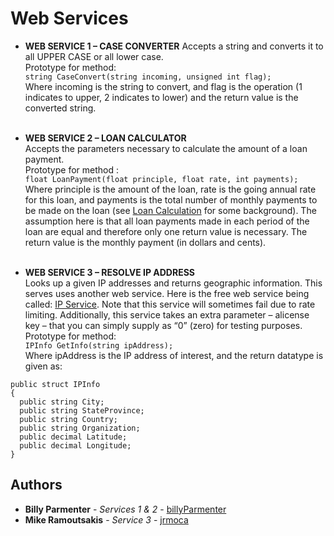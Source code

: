# Web Services

* **WEB SERVICE 1 – CASE CONVERTER**
Accepts a string and converts it to all UPPER CASE or all lower case.</br>
Prototype for method:</br>
```string CaseConvert(string incoming, unsigned int flag);```</br>
Where incoming is the string to convert, and flag is the operation (1 indicates to upper, 2 indicates to lower) and the return value is the converted string.</br></br>

* **WEB SERVICE 2 – LOAN CALCULATOR**</br>
Accepts the parameters necessary to calculate the amount of a loan payment. </br>
Prototype for method :</br>
```float LoanPayment(float principle, float rate, int payments);```</br>
Where principle is the amount of the loan, rate is the going annual rate for this loan, and payments is the total number of monthly payments to be made on the loan (see [Loan Calculation](http://www.1728.com/loanform.htm) for some background). The assumption here is that all loan payments made in each period of the loan are equal and therefore only one return value is necessary. The return value is the monthly payment (in dollars and cents).</br></br>

* **WEB SERVICE 3 – RESOLVE IP ADDRESS**</br>
Looks up a given IP addresses and returns geographic information. This serves uses another web service. Here is the free web service being called: [IP Service](http://ws.cdyne.com/ip2geo/ip2geo.asmx). Note that this service will sometimes fail due to rate limiting. Additionally, this service takes an extra parameter – alicense key – that you can simply supply as “0” (zero) for testing purposes.</br>
Prototype for method: </br>
```IPInfo GetInfo(string ipAddress);```</br>
Where ipAddress is the IP address of interest, and the return datatype is given as:</br>
```
public struct IPInfo
{
  public string City;
  public string StateProvince;
  public string Country;
  public string Organization;
  public decimal Latitude;
  public decimal Longitude;
}
```

## Authors

* **Billy Parmenter** - *Services 1 & 2* - [billyParmenter](https://github.com/billyParmenter)
* **Mike Ramoutsakis** - *Service 3* - [jrmoca](https://github.com/jrmoca)
